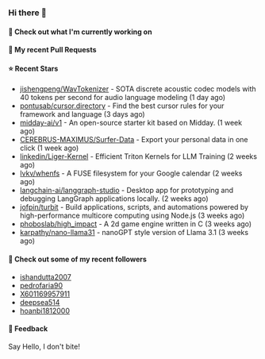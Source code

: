### Hi there 👋

#### 👷 Check out what I'm currently working on

#### 🔨 My recent Pull Requests


#### ⭐ Recent Stars

- [jishengpeng/WavTokenizer](https://github.com/jishengpeng/WavTokenizer) - SOTA discrete acoustic codec models with 40 tokens per second for audio language modeling  (1 day ago)
- [pontusab/cursor.directory](https://github.com/pontusab/cursor.directory) - Find the best cursor rules for your framework and language (3 days ago)
- [midday-ai/v1](https://github.com/midday-ai/v1) - An open-source starter kit based on Midday. (1 week ago)
- [CEREBRUS-MAXIMUS/Surfer-Data](https://github.com/CEREBRUS-MAXIMUS/Surfer-Data) - Export your personal data in one click (1 week ago)
- [linkedin/Liger-Kernel](https://github.com/linkedin/Liger-Kernel) - Efficient Triton Kernels for LLM Training (2 weeks ago)
- [lvkv/whenfs](https://github.com/lvkv/whenfs) - A FUSE filesystem for your Google calendar (2 weeks ago)
- [langchain-ai/langgraph-studio](https://github.com/langchain-ai/langgraph-studio) - Desktop app for prototyping and debugging LangGraph applications locally. (2 weeks ago)
- [jofpin/turbit](https://github.com/jofpin/turbit) - Build applications, scripts, and automations powered by high-performance multicore computing using Node.js (3 weeks ago)
- [phoboslab/high_impact](https://github.com/phoboslab/high_impact) - A 2d game engine written in C (3 weeks ago)
- [karpathy/nano-llama31](https://github.com/karpathy/nano-llama31) - nanoGPT style version of Llama 3.1 (3 weeks ago)

#### 👯 Check out some of my recent followers

- [ishandutta2007](https://github.com/ishandutta2007)
- [pedrofaria90](https://github.com/pedrofaria90)
- [X601169957911](https://github.com/X601169957911)
- [deepsea514](https://github.com/deepsea514)
- [hoanbi1812000](https://github.com/hoanbi1812000)

#### 💬 Feedback

Say Hello, I don't bite!